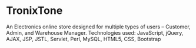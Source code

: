 # TronixTone

An Electronics online store designed for multiple types of users – Customer, Admin, and Warehouse Manager.
Technologies used: JavaScript, jQuery, AJAX, JSP, JSTL, Servlet, Perl, MySQL, HTML5, CSS, Bootstrap

